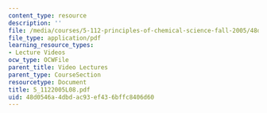 ```yaml
---
content_type: resource
description: ''
file: /media/courses/5-112-principles-of-chemical-science-fall-2005/48d0546a4dbdac93ef436bffc8406d60_5_1122005L08.pdf
file_type: application/pdf
learning_resource_types:
- Lecture Videos
ocw_type: OCWFile
parent_title: Video Lectures
parent_type: CourseSection
resourcetype: Document
title: 5_1122005L08.pdf
uid: 48d0546a-4dbd-ac93-ef43-6bffc8406d60
---
```

